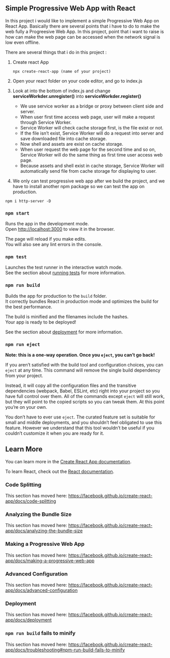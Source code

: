 ## Simple Progressive Web App with React

In this project i would like to implement a simple Progressive Web App on React App. Basically there are several points that i have to do to make the web fully a Progreesive Web App. In this project, point that i want to raise is how can make the web page can be accessed when the network signal is low even offline.

There are several things that i do in this project :
1.  Create react App
      ```
      npx create-react-app (name of your project)
      ```

2.  Open your react folder on your code editor, and go to index.js
3.  Look at into the bottom of index.js and change **serviceWorkder.unregister()** into **serviceWorkder.register()**
      - We use service worker as a bridge or proxy between client side and server.
      - When user first time access web page, user will make a request through Service Worker.
	- Service Worker will check cache storage first, is the file exist or not.
	- If the file isn’t exist, Service Worker will do a request into server and save downloaded file into cache storage.
	- Now shell and assets are exist on cache storage.
	- When user request the web page for the second time and so on, Service Worker will do the same thing as first time user                  access web page.
	- Because assets and shell exist in cache storage, Service Worker will automatically send file from cache storage for displaying to user.

4.  We only can test progressive web app after we build the project, and we have to install another npm package so we can test the app on production.
```
npm i http-server -D
```
 
 

### `npm start`

Runs the app in the development mode.<br />
Open [http://localhost:3000](http://localhost:3000) to view it in the browser.

The page will reload if you make edits.<br />
You will also see any lint errors in the console.

### `npm test`

Launches the test runner in the interactive watch mode.<br />
See the section about [running tests](https://facebook.github.io/create-react-app/docs/running-tests) for more information.

### `npm run build`

Builds the app for production to the `build` folder.<br />
It correctly bundles React in production mode and optimizes the build for the best performance.

The build is minified and the filenames include the hashes.<br />
Your app is ready to be deployed!

See the section about [deployment](https://facebook.github.io/create-react-app/docs/deployment) for more information.

### `npm run eject`

**Note: this is a one-way operation. Once you `eject`, you can’t go back!**

If you aren’t satisfied with the build tool and configuration choices, you can `eject` at any time. This command will remove the single build dependency from your project.

Instead, it will copy all the configuration files and the transitive dependencies (webpack, Babel, ESLint, etc) right into your project so you have full control over them. All of the commands except `eject` will still work, but they will point to the copied scripts so you can tweak them. At this point you’re on your own.

You don’t have to ever use `eject`. The curated feature set is suitable for small and middle deployments, and you shouldn’t feel obligated to use this feature. However we understand that this tool wouldn’t be useful if you couldn’t customize it when you are ready for it.

## Learn More

You can learn more in the [Create React App documentation](https://facebook.github.io/create-react-app/docs/getting-started).

To learn React, check out the [React documentation](https://reactjs.org/).

### Code Splitting

This section has moved here: https://facebook.github.io/create-react-app/docs/code-splitting

### Analyzing the Bundle Size

This section has moved here: https://facebook.github.io/create-react-app/docs/analyzing-the-bundle-size

### Making a Progressive Web App

This section has moved here: https://facebook.github.io/create-react-app/docs/making-a-progressive-web-app

### Advanced Configuration

This section has moved here: https://facebook.github.io/create-react-app/docs/advanced-configuration

### Deployment

This section has moved here: https://facebook.github.io/create-react-app/docs/deployment

### `npm run build` fails to minify

This section has moved here: https://facebook.github.io/create-react-app/docs/troubleshooting#npm-run-build-fails-to-minify
